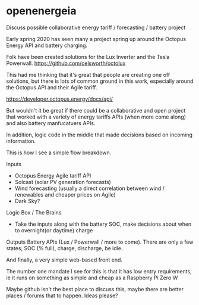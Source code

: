 # openenergeia
Discuss possible collaborative energy tariff / forecasting / battery project

Early spring 2020 has seen many a project spring up around the Octopus Energy API and battery charging.

Folk have been created solutions for the Lux Inverter and the Tesla Powerwall.
https://github.com/celsworth/octolux

This had me thinking that it's great that people are creating one off solutions, but there is lots of common ground in this work, especially around the Octopus API and their Agile tariff.

https://developer.octopus.energy/docs/api/

But wouldn't it be great if there could be a collaborative and open project that worked with a variety of energy tariffs APIs (when more come along) and also battery manfucatuers APIs.

In addition, logic code in the middle that made decisions based on incoming information.

This is how I see a simple flow breakdown.

Inputs
- Octopus Energy Agile tariff API
- Solcast (solar PV generation forecasts)
- Wind forecasting (usually a direct correlation between wind / renewables and cheaper prices on Agile)
- Dark Sky?

Logic Box / The Brains
- Take the inputs along with the battery SOC, make decisions about when to overnight(or daytime) charge

Outputs
Battery APIs (Lux / Powerwall / more to come).  There are only a few states; SOC (% full), charge, discharge, be idle.

And finally, a very simple web-based front end.

The number one mandate I see for this is that it has low entry requirements, ie it runs on something as simple and cheap as a Raspberry Pi Zero W

Maybe github isn't the best place to discuss this, maybe there are better places / forums that to happen.  Ideas please?
